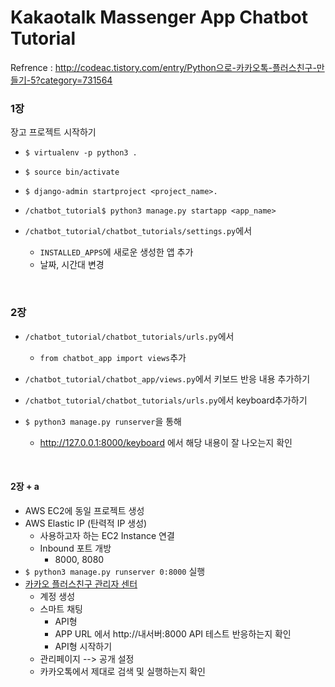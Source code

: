 # Kakaotalk Massenger App Chatbot Tutorial

Refrence : <http://codeac.tistory.com/entry/Python으로-카카오톡-플러스친구-만들기-5?category=731564>


### 1장

장고 프로젝트 시작하기

- `$ virtualenv -p python3 .`

- `$ source bin/activate`

- `$ django-admin startproject <project_name>.`

- `/chatbot_tutorial$ python3 manage.py startapp <app_name>`

- `/chatbot_tutorial/chatbot_tutorials/settings.py`에서
  - `INSTALLED_APPS`에 새로운 생성한 앱 추가
  - 날짜, 시간대 변경

<br>

### 2장

- `/chatbot_tutorial/chatbot_tutorials/urls.py`에서
  - `from chatbot_app import views`추가

- `/chatbot_tutorial/chatbot_app/views.py`에서 키보드 반응 내용 추가하기

- `/chatbot_tutorial/chatbot_tutorials/urls.py`에서 keyboard추가하기

- `$ python3 manage.py runserver`을 통해
  - http://127.0.0.1:8000/keyboard 에서 해당 내용이 잘 나오는지 확인

<br>

#### 2장 + a

- AWS EC2에 동일 프로젝트 생성
- AWS Elastic IP (탄력적 IP 생성)
  - 사용하고자 하는 EC2 Instance 연결
  - Inbound 포트 개방
    - 8000, 8080
- `$ python3 manage.py runserver 0:8000` 실행
- [카카오 플러스친구 관리자 센터](https://center-pf.kakao.com)
  - 계정 생성
  - 스마트 채팅
    - API형
    - APP URL 에서 http://내서버:8000 API 테스트 반응하는지 확인
    - API형 시작하기
  - 관리페이지 --> 공개 설정
  - 카카오톡에서 제대로 검색 및 실행하는지 확인
